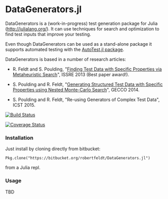 DataGenerators.jl
============

DataGenerators is a (work-in-progress) test generation package for Julia (http://julialang.org/). It can use techniques for search and optimization to find test inputs that improve your testing.

Even though DataGenerators can be used as a stand-alone package it supports automated testing with the [AutoTest.jl package](http://www.github.com/robertfeldt/AutoTest.jl).

DataGenerators is based in a number of research articles:

* R. Feldt and S. Poulding, "[Finding Test Data with Specific Properties via Metaheuristic Search](http://www.robertfeldt.net/publications/feldt_2013_godeltest.html)", ISSRE 2013 (Best paper award!).

* S. Poulding and R. Feldt, "[Generating Structured Test Data with Specific Properties using Nested Monte-Carlo Search](http://www.robertfeldt.net/publications/poulding_2014_godeltest_with_nmcs.html)", GECCO 2014.

* S. Poulding and R. Feldt, "Re-using Generators of Complex Test Data", ICST 2015.

[![Build Status](https://travis-ci.org/robertfeldt/DataGenerators.jl.svg?branch=master)](https://travis-ci.org/robertfeldt/DataGenerators.jl)

[![Coverage Status](https://coveralls.io/repos/robertfeldt/Godeltest.jl/badge.png?branch=master)](https://coveralls.io/r/robertfeldt/Godeltest.jl?branch=master)


### Installation

Just install by cloning directly from bitbucket:

    Pkg.clone("https://bitbucket.org/robertfeldt/DataGenerators.jl")

from a Julia repl.

### Usage

TBD
